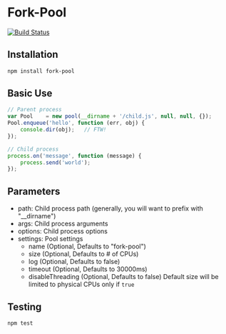 # Fork-Pool

[![Build Status](https://secure.travis-ci.org/thisandagain/fork-pool.png?branch=master)](http://travis-ci.org/thisandagain/fork-pool)

## Installation

```bash
npm install fork-pool
```

## Basic Use

```javascript
// Parent process
var Pool    = new pool(__dirname + '/child.js', null, null, {});
Pool.enqueue('hello', function (err, obj) {
    console.dir(obj);   // FTW!
});
```

```javascript
// Child process
process.on('message', function (message) {
    process.send('world');
});
```

## Parameters

- path: Child process path (generally, you will want to prefix with "__dirname")
- args: Child process arguments
- options: Child process options
- settings: Pool settings
    - name (Optional, Defaults to "fork-pool")
    - size (Optional, Defaults to # of CPUs)
    - log (Optional, Defaults to false)
    - timeout (Optional, Defaults to 30000ms)
    - disableThreading (Optional, Defaults to false) Default size will be limited to physical CPUs only if `true`

## Testing

```bash
npm test
```
